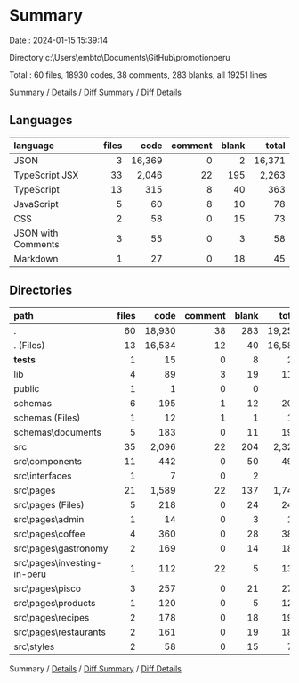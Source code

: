 # Summary

Date : 2024-01-15 15:39:14

Directory c:\\Users\\embto\\Documents\\GitHub\\promotionperu

Total : 60 files,  18930 codes, 38 comments, 283 blanks, all 19251 lines

Summary / [Details](details.md) / [Diff Summary](diff.md) / [Diff Details](diff-details.md)

## Languages
| language | files | code | comment | blank | total |
| :--- | ---: | ---: | ---: | ---: | ---: |
| JSON | 3 | 16,369 | 0 | 2 | 16,371 |
| TypeScript JSX | 33 | 2,046 | 22 | 195 | 2,263 |
| TypeScript | 13 | 315 | 8 | 40 | 363 |
| JavaScript | 5 | 60 | 8 | 10 | 78 |
| CSS | 2 | 58 | 0 | 15 | 73 |
| JSON with Comments | 3 | 55 | 0 | 3 | 58 |
| Markdown | 1 | 27 | 0 | 18 | 45 |

## Directories
| path | files | code | comment | blank | total |
| :--- | ---: | ---: | ---: | ---: | ---: |
| . | 60 | 18,930 | 38 | 283 | 19,251 |
| . (Files) | 13 | 16,534 | 12 | 40 | 16,586 |
| __tests__ | 1 | 15 | 0 | 8 | 23 |
| lib | 4 | 89 | 3 | 19 | 111 |
| public | 1 | 1 | 0 | 0 | 1 |
| schemas | 6 | 195 | 1 | 12 | 208 |
| schemas (Files) | 1 | 12 | 1 | 1 | 14 |
| schemas\\documents | 5 | 183 | 0 | 11 | 194 |
| src | 35 | 2,096 | 22 | 204 | 2,322 |
| src\\components | 11 | 442 | 0 | 50 | 492 |
| src\\interfaces | 1 | 7 | 0 | 2 | 9 |
| src\\pages | 21 | 1,589 | 22 | 137 | 1,748 |
| src\\pages (Files) | 5 | 218 | 0 | 24 | 242 |
| src\\pages\\admin | 1 | 14 | 0 | 3 | 17 |
| src\\pages\\coffee | 4 | 360 | 0 | 28 | 388 |
| src\\pages\\gastronomy | 2 | 169 | 0 | 14 | 183 |
| src\\pages\\investing-in-peru | 1 | 112 | 22 | 5 | 139 |
| src\\pages\\pisco | 3 | 257 | 0 | 21 | 278 |
| src\\pages\\products | 1 | 120 | 0 | 5 | 125 |
| src\\pages\\recipes | 2 | 178 | 0 | 18 | 196 |
| src\\pages\\restaurants | 2 | 161 | 0 | 19 | 180 |
| src\\styles | 2 | 58 | 0 | 15 | 73 |

Summary / [Details](details.md) / [Diff Summary](diff.md) / [Diff Details](diff-details.md)